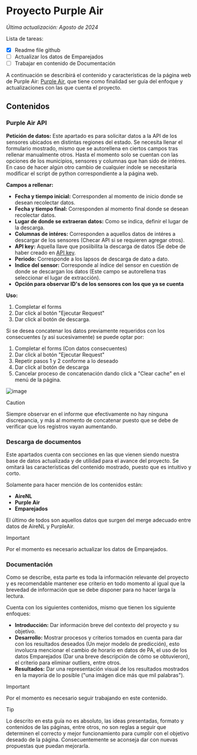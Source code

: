 # Proyecto Purple Air 

_Última actualización: Agosto de 2024_

Lista de tareas:
- [x] Readme file github
- [ ] Actualizar los datos de Emparejados
- [ ] Trabajar en contenido de Documentación
      
A continuación se describirá el contenido y características de la página web de Purple Air: [Purple Air](https://purpleairproject.streamlit.app/), que tiene como finalidad ser guía del enfoque y actualizaciones con las que cuenta el proyecto.

## Contenidos

### Purple Air API

**Petición de datos:** 
Este apartado es para solicitar datos a la API de los sensores ubicados en distintas regiones del estado. Se necesita llenar el formulario mostrado, mismo que se autorellena en ciertos campos tras rellenar manualmente otros. Hasta el momento solo se cuentan con las opciones de los municipios, sensores y columnas que han sido de intéres. En caso de hacer algún otro cambio de cualquier índole se necesitaría modificar el script de python correspondiente a la página web.

**Campos a rellenar:**
- **Fecha y tiempo inicial:** Corresponden al momento de inicio donde se desean recolectar datos.
- **Fecha y tiempo final:** Corresponden al momento final donde se desean recolectar datos.
- **Lugar de donde se extraeran datos:** Como se indica, definir el lugar de la descarga.
- **Columnas de intéres:** Corresponden a aquellos datos de intéres a descargar de los sensores (Checar API si se requieren agregar otros).
- **API key:** Aquella llave que posiibilita la descarga de datos (Se debe de haber creado en [API key](https://www.google.com/url?q=https%3A%2F%2Fdevelop.purpleair.com%2F).
- **Periodo:** Corresponde a los lapsos de descarga de dato a dato.
- **Indice del sensor:** Corresponde al índice del sensor en cuestión de donde se descargan los datos (Este campo se autorellena tras seleccionar el lugar de extracción).
- **Opción para observar ID's de los sensores con los que ya se cuenta**

**Uso:**
1. Completar el forms 
2. Dar click al botón "Ejecutar Request" 
3. Dar click al botón de descarga.

Si se desea concatenar los datos previamente requeridos con los consecuentes (y así sucesivamente) se puede optar por: 
1. Completar el forms (Con datos consecuentes)
2. Dar click al botón "Ejecutar Request"
3. Repetir pasos 1 y 2 conforme a lo deseado 
4. Dar click al botón de descarga
5. Cancelar proceso de concatenación dando click a "Clear cache" en el menú de la página.

![image](https://github.com/user-attachments/assets/55ce71e6-58a4-42dc-8003-5ebeb99da924)

> [!CAUTION]
> Siempre observar en el informe que efectivamente no hay ninguna discrepancia, y más al momento de concatenar puesto que se debe de verificar que los registros vayan aumentando.

### Descarga de documentos

Este apartados cuenta con secciones en las que vienen siendo nuestra base de datos actualizada y de utilidad para el avance del proyecto. Se omitará las características del contenido mostrado, puesto que es intuitivo y corto. 

Solamente para hacer mención de los contenidos están:
- **AireNL**
- **Purple Air**
- **Emparejados**

El último de todos son aquellos datos que surgen del merge adecuado entre datos de AireNL y PurpleAir. 

> [!IMPORTANT]
> Por el momento es necesario actualizar los datos de Emparejados.

### Documentación

Como se describe, esta parte es toda la información relevante del proyecto y es recomendable mantener ese criterio en todo momento al igual que la brevedad de información que se debe disponer para no hacer larga la lectura.

Cuenta con los siguientes contenidos, mismo que tienen los siguiente enfoques:
- **Introducción:** Dar información breve del contexto del proyecto y su objetivo.
- **Desarrollo:** Mostrar procesos y criterios tomados en cuenta para dar con los resultados deseados (Un mejor modelo de predicción), esto involucra mencionar el cambio de horario en datos de PA, el uso de los datos Emparejados (Dar una breve descripción de cómo se obtuvieron), el criterio para eliminar outliers, entre otros.
- **Resultados:** Dar una representación visual de los resultados mostrados en la mayoría de lo posible ("una imágen dice más que mil palabras").

> [!IMPORTANT]
> Por el momento es necesario seguir trabajando en este contenido.

> [!TIP]
> Lo descrito en esta guía no es absoluto, las ideas presentadas, formato y contenidos de las páginas, entre otros, no son reglas a seguir que determinen el correcto y mejor funcionamiento para cumplir con el objetivo deseado de la página. Consecuentemente se aconseja
> dar con nuevas propuestas que puedan mejorarla. 











